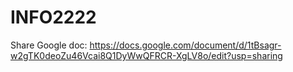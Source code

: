 # INFO2222

Share Google doc: https://docs.google.com/document/d/1tBsagr-w2gTK0deoZu46Vcai8Q1DyWwQFRCR-XgLV8o/edit?usp=sharing
